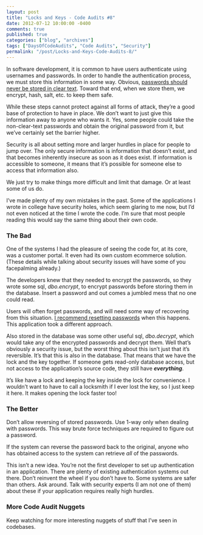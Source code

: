 ```yaml
---
layout: post
title: "Locks and Keys - Code Audits #8"
date: 2012-07-12 10:00:00 -0400
comments: true
published: true
categories: ["blog", "archives"]
tags: ["DaysOfCodeAudits", "Code Audits", "Security"]
permalink: "/post/Locks-and-Keys-Code-Audits-8/"
---
```

<!-- more -->



<p>In software development, it is common to have users authenticate using usernames and passwords. In order to handle the authentication process, we must store this information in some way. Obvious, <a href="/post/Security-Policies-Code-Audits-7.aspx">passwords should never be stored in clear text</a>. Toward that end, when we store them, we encrypt, hash, salt, etc. to keep them safe. </p>  <p>While these steps cannot protect against all forms of attack, they’re a good base of protection to have in place. We don’t want to just give this information away to anyone who wants it. Yes, some people could take the non-clear-text passwords and obtain the original password from it, but we’ve certainly set the barrier higher. </p>  <p>Security is all about setting more and larger hurdles in place for people to jump over. The only secure information is information that doesn’t exist, and that becomes inherently insecure as soon as it does exist. If information is accessible to someone, it means that it’s possible for someone else to access that information also. </p>  <p>We just try to make things more difficult and limit that damage. Or at least some of us do. </p>  <p>I’ve made plenty of my own mistakes in the past. Some of the applications I wrote in college have security holes, which seem glaring to me now, but I’d not even noticed at the time I wrote the code. I’m sure that most people reading this would say the same thing about their own code.</p>  <h3>The Bad</h3>  <p>One of the systems I had the pleasure of seeing the code for, at its core, was a customer portal. It even had its own custom ecommerce solution. (These details while talking about security issues will have some of you facepalming already.)</p>  <p>The developers knew that they needed to encrypt the passwords, so they wrote some sql, <em>dbo.encrypt</em>, to encrypt passwords before storing them in the database. Insert a password and out comes a jumbled mess that no one could read. </p>  <p>Users will often forget passwords, and will need some way of recovering from this situation. <a href="/post/Handling-Password-Recovery.aspx">I recommend resetting passwords</a> when this happens. This application took a different approach.</p>  <p>Also stored in the database was some other useful sql, <em>dbo.decrypt</em>, which would take any of the encrypted passwords and decrypt them. Well that’s obviously a security issue, but the worst thing about this isn’t just that it’s reversible. It’s that this is also in the database. That means that we have the lock and the key together. If someone gets read-only database access, but not access to the application’s source code, they still have <em><strong>everything</strong></em>.</p>  <p>It’s like have a lock and keeping the key inside the lock for convenience. I wouldn’t want to have to call a locksmith if I ever lost the key, so I just keep it here. It makes opening the lock faster too!</p>  <h3>The Better</h3>  <p>Don’t allow reversing of stored passwords. Use 1-way only when dealing with passwords. This way brute force techniques are required to figure out a password. </p>  <p>If the system can reverse the password back to the original, anyone who has obtained access to the system can retrieve <em>all</em> of the passwords.</p>  <p>This isn’t a new idea. You’re not the first developer to set up authentication in an application. There are plenty of existing authentication systems out there. Don’t reinvent the wheel if you don’t have to. Some systems are safer than others. Ask around. Talk with security experts (I am not one of them) about these if your application requires really high hurdles.</p>  <h3>More Code Audit Nuggets</h3>  <p>Keep watching for more interesting nuggets of stuff that I’ve seen in codebases.</p>
